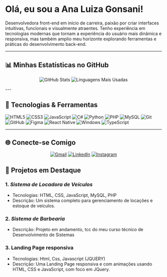 # Olá, eu sou a Ana Luiza Gonsani! 

Desenvolvedora front-end em início de carreira, paixão por criar interfaces intuitivas, funcionais e visualmente atraentes. Tenho experiência em tecnologias modernas que tornam a experiência do usuário mais dinâmica e responsiva, mas também amplio meu horizonte explorando ferramentas e práticas do desenvolvimento back-end. 


---
## 📊 Minhas Estatísticas no GitHub

<div align="center">

![GitHub Stats](https://github-readme-stats.vercel.app/api?username=nalugsw&show_icons=true&theme=radical&count_private=true&include_all_commits=true)
![Linguagens Mais Usadas](https://github-readme-stats.vercel.app/api/top-langs/?username=nalugsw&layout=compact&theme=radical)

</div>
---

## 🌟 Tecnologias & Ferramentas

![HTML5](https://img.shields.io/badge/HTML5-0D1117?style=for-the-badge&logo=html5&logoColor=white)
![CSS3](https://img.shields.io/badge/CSS3-0D1117?style=for-the-badge&logo=css3&logoColor=white)
![JavaScript](https://img.shields.io/badge/JavaScript-0D1117?style=for-the-badge&logo=javascript&logoColor=white)
![C#](https://img.shields.io/badge/C%23-0D1117?style=for-the-badge&logo=c-sharp&logoColor=white)
![Python](https://img.shields.io/badge/-Python-0D1117?style=for-the-badge&logo=python&logoColor=1572B6&labelColor=0D1117)
![PHP](https://img.shields.io/badge/PHP-0D1117?style=for-the-badge&logo=php&logoColor=white)
![MySQL](https://img.shields.io/badge/-MySQL-0D1117?style=for-the-badge&logo=mysql&labelColor=0D1117)
![Git](https://img.shields.io/badge/Git-0D1117?style=for-the-badge&logo=git&logoColor=white)
![GitHub](https://img.shields.io/badge/GitHub-0D1117?style=for-the-badge&logo=github&logoColor=white)
![Figma](https://img.shields.io/badge/Figma-0D1117?style=for-the-badge&logo=figma&logoColor=white)
![React Native](https://img.shields.io/badge/React_Native-0D1117?style=for-the-badge&logo=react&logoColor=white)
![Windows](https://img.shields.io/badge/Windows-0D1117?style=for-the-badge&logo=windows&logoColor=2CA5E0)
![TypeScript](https://img.shields.io/badge/TypeScript-0D1117?style=for-the-badge&logo=typescript&logoColor=white)


---

## 🌐 Conecte-se Comigo

<div align="center">

[![Gmail](https://img.shields.io/badge/Gmail-D14836?style=for-the-badge&logo=gmail&logoColor=white)](mailto:sanaluiza663@gmail.com)
[![LinkedIn](https://img.shields.io/badge/LinkedIn-0077B5?style=for-the-badge&logo=linkedin&logoColor=white)](https://linkedin.com/in/analuiza001/)
[![Instagram](https://img.shields.io/badge/Instagram-E4405F?style=for-the-badge&logo=instagram&logoColor=white)](https://instagram.com/naluugsw)

</div>

## 💼 Projetos em Destaque

### 1. *Sistema de Locadora de Veículos*
- Tecnologias: HTML, CSS, JavaScript, MySQL, PHP
- Descrição: Um sistema completo para gerenciamento de locações e estoque de veículos.

### 2. *Sistema de Barbearia*
- Descrição: Projeto em andamento, tcc do meu curso técnico de Desenvolvimento de Sistemas

### 3. Landing Page responsiva
- Tecnologias: Html, Css, Javascript (JQUERY)
- Descrição: Uma Landing Page responsiva e com animações usando HTML, CSS e JavaScript, com foco em JQuery.



